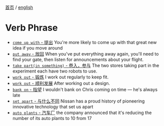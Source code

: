 [首页](https://printjs.github.io/blog) / [english](https://printjs.github.io/blog/docs/english)

# Verb Phrase

- [`come up with` - 提出](https://www.oxfordlearnersdictionaries.com/us/definition/english/come-up-with?q=come+up+with) You're more likely to come up with that great new idea if you move around
- [`put away` - 放回](https://www.oxfordlearnersdictionaries.com/us/definition/english/put-away?q=put+away) When you've put everything away again, you'll need to find your gate, then listen for announcements about your flight.
- [`take part(in something)` - 卷入，参与](https://www.oxfordlearnersdictionaries.com/us/definition/english/part_1#part_idmg_14) The two stores taking part in the experiment each have two robots to use. 
- [`work out` - 锻炼](https://www.oxfordlearnersdictionaries.com/us/definition/english/work-out?q=work+out) I work out regularly to keep fit.
- [`work out` - 顺利发展](https://www.oxfordlearnersdictionaries.com/us/definition/english/work-out?q=work+out) After working out a design.
- [`bank on` - 指望](https://www.oxfordlearnersdictionaries.com/us/definition/english/bank-on?q=bank+on) I wouldn't bank on Chris coming on time — he's always late
- [`set apart` - 与什么不同](https://www.oxfordlearnersdictionaries.com/us/definition/english/set-apart?q=set+apart) Nissan has a proud history of pioneering innovative technology that set us apart
- [`auto plants` - 汽车厂](https://engoo.com/app/daily-news/article/nissan-seeks-boost-with-updated-hybrid-ev-models/kY9aGDr5EfCeZMtBeVeYdg) the company announced that it's reducing the number of its auto plants to 10 from 17